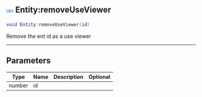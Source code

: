 ## ![server](.gitbook/assets/server.png) Entity:removeUseViewer


```lua
void Entity:removeUseViewer(id)
```

Remove the ent id as a use viewer


------
## Parameters

| Type   | Name | Description              | Optional |
| ------ | ---- | ------------------------ | -------: |
| number | id |  |  |


